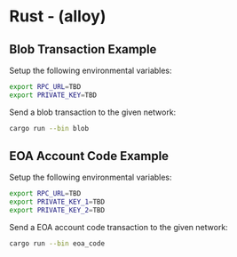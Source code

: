 # Rust - (alloy)

## Blob Transaction Example

Setup the following environmental variables:

```sh
export RPC_URL=TBD
export PRIVATE_KEY=TBD
```

Send a blob transaction to the given network:

```sh
cargo run --bin blob
```

## EOA Account Code Example

Setup the following environmental variables:

```sh
export RPC_URL=TBD
export PRIVATE_KEY_1=TBD
export PRIVATE_KEY_2=TBD
```

Send a EOA account code transaction to the given network:

```sh
cargo run --bin eoa_code
```

